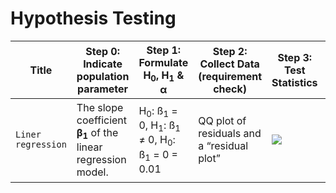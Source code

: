 # Hypothesis Testing 

|Title|Step 0: Indicate population parameter|Step 1: Formulate H<sub>0</sub>, H<sub>1</sub> & α|Step 2: Collect Data (requirement check)|Step 3: Test Statistics|Step 4: Conclude|
|--|--|--|--|--|--|
|`Liner regression`|The slope coefficient **β<sub>1</sub>** of the linear regression model.| H<sub>0</sub>: ß<sub>1</sub> = 0, H<sub>1</sub>: ß<sub>1</sub> ≠ 0, H<sub>0</sub>: ß<sub>1</sub> = 0 = 0.01  |QQ plot of residuals and a “residual plot”| <img src="https://render.githubusercontent.com/render/math?math=T_{\Beta} = \frac{b_1}{s_b_1} \approx t_{n-2} under H_0"> |H<sub>0</sub> rejected: if ß<sub>1</sub> is in the critical region |